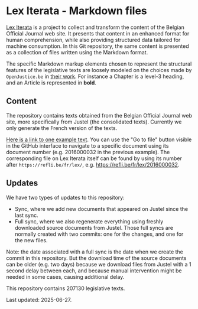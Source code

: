 # Lex Iterata - Markdown files

[Lex Iterata](https://refli.be/fr/lex) is a project to collect and transform
the content of the Belgian Official Journal web site. It presents that content
in an enhanced format for human comprehension, while also providing structured
data tailored for machine consumption. In this Git repository, the same content
is presented as a collection of files written using the Markdown format.

The specific Markdown markup elements chosen to represent the structural
features of the legislative texts are loosely modeled on the choices made by
`OpenJustice.be` in [their work](https://github.com/openjusticebe/be_laws_fr).
For instance a Chapter is a level-3 heading, and an Article is represented in
**bold**.

## Content

The repository contains texts obtained from the Belgian Official Journal web
site, more specifically from Justel (the consolidated texts). Currently we only
generate the French version of the texts.

[Here is a link to one example
text](https://github.com/hypered/iterata-md/blob/main/texts/2016/00/2016000032.md).
You can use the "Go to file" button visible in the GitHub interface to navigate
to a specific document using its document number (e.g. 2016000032 in the
previous example). The corresponding file on Lex Iterata itself can be found by
using its number after `https://refli.be/fr/lex/`, e.g.
https://refli.be/fr/lex/2016000032.

## Updates

We have two types of updates to this repository:

- Sync, where we add new documents that appeared on Justel since the last sync.
- Full sync, where we also regenerate everything using freshly downloaded
  source documents from Justel. Those full syncs are normally created with two
  commits: one for the changes, and one for the new files.

Note: the date associated with a full sync is the date when we create the
commit in this repository. But the download time of the source documents can be
older (e.g. two days) because we download files from Justel with a 1 second
delay between each, and because manual intervention might be needed in some
cases, causing additional delay.

This repository contains 207130 legislative texts.

Last updated: 2025-06-27.
